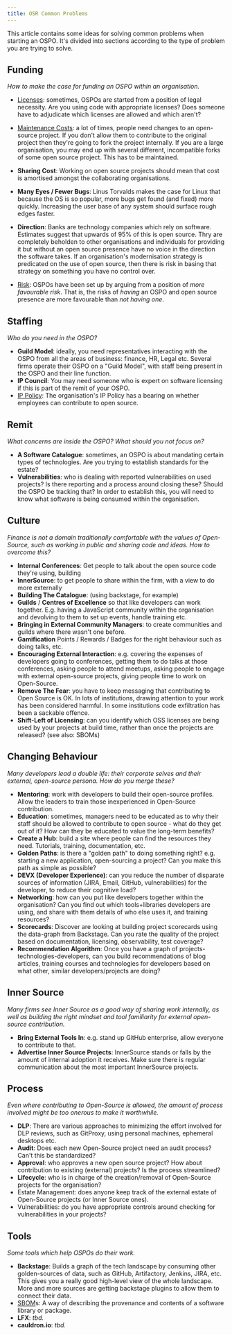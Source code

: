 ```yaml
---
title: OSR Common Problems
---
```


This article contains some ideas for solving common problems when starting an OSPO.  It's divided into sections according to the type of problem you are trying to solve.  

## Funding

_How to make the case for funding an OSPO within an organisation._

- [Licenses](bok/Artifacts/Licenses): sometimes, OSPOs are started from a position of legal necessity.  Are you using code with appropriate licenses?  Does someone have to adjudicate which licenses are allowed and which aren't?

- [Maintenance Costs](code-duplication): a lot of times, people need changes to an open-source project.  If you don't allow them to contribute to the original project then they're going to fork the project internally.  If you are a large organisation, you may end up with several different, incompatible forks of some open source project.  This has to be maintained.

- **Sharing Cost**: Working on open source projects should mean that cost is amortised amongst the collaborating organisations.

- **Many Eyes / Fewer Bugs**: Linus Torvalds makes the case for Linux that because the OS is so popular, more bugs get found (and fixed) more quickly.   Increasing the user base of any system should surface rough edges faster.

- **Direction**: Banks are technology companies which rely on software.  Estimates suggest that upwards of 95% of this is open source.  Thry are completely beholden to other organisations and individuals for providing it but without an open source presence have no voice in the direction the software takes.  If an organisation's modernisation strategy is predicated on the use of open source, then there is risk in basing that strategy on something you have no control over.

- [Risk](risk-based-view): OSPOs have been set up by arguing from a position of _more favourable risk_.  That is, the risks of _having_ an OSPO and open source presence are more favourable than _not having one_. 

## Staffing

_Who do you need in the OSPO?_

- **Guild Model**:  ideally, you need representatives interacting with the OSPO from all the areas of business: finance, HR, Legal etc.   Several firms operate their OSPO on a "Guild Model", with staff being present in the OSPO and their line function.
- **IP Council**:  You may need someone who is expert on software licensing if this is part of the remit of your OSPO.
- [IP Policy](ip-policy): The organisation's IP Policy has a bearing on whether employees can contribute to open source.  

## Remit

_What concerns are inside the OSPO?  What should you not focus on?_

- **A Software Catalogue**: sometimes, an OSPO is about mandating certain types of technologies.  Are you trying to establish standards for the estate?   
- **Vulnerabilities**:  who is dealing with reported vulnerabilities on used projects?  Is there reporting and a process around closing these?   Should the OSPO be tracking that?   In order to establish this, you will need to know what software is being consumed within the organisation.

## Culture

_Finance is not a domain traditionally comfortable with the values of Open-Source, such as working in public and sharing code and ideas.  How to overcome this?_

- **Internal Conferences**:  Get people to talk about the open source code they're using, building
- **InnerSource**: to get people to share within the firm, with a view to do more externally
- **Building The Catalogue**: (using backstage, for example)
- **Guilds** / **Centres of Excellence** so that like developers can work together.  E.g. having a JavaScript community within the organisation and devolving to them to set up events, handle training etc.
- **Bringing in External Community Managers**: to create communities and guilds where there wasn't one before.
- **Gamification** Points / Rewards / Badges for the right behaviour such as doing talks, etc.
- **Encouraging External Interaction**: e.g. covering the expenses of developers going to conferences, getting them to do talks at those conferences, asking people to attend meetups, asking people to engage with external open-source projects, giving people time to work on Open-Source.
- **Remove The Fear**:  you have to keep messaging that contributing to Open Source is OK.  In lots of institutions, drawing attention to your work has been considered harmful.  In some institutions code exfiltration has been a sackable offence.
- **Shift-Left of Licensing**: can you identify which OSS licenses are being used by your projects at build time, rather than once the projects are released?  (see also: SBOMs)


## Changing Behaviour

_Many developers lead a double life: their corporate selves and their external, open-source persona.  How do you merge these?_

- **Mentoring**:  work with developers to build their open-source profiles.  Allow the leaders to train those inexperienced in Open-Source contribution.
- **Education**: sometimes, managers need to be educated as to why their staff should be allowed to contribute to open source - what do they get out of it?  How can they be educated to value the long-term benefits?
- **Create a Hub**:  build a site where people can find the resources they need.  Tutorials, training, documentation, etc.  
- **Golden Paths**:  is there a "golden path" to doing something right?  e.g. starting a new application, open-sourcing a project?  Can you make this path as simple as possible?
- **DEVX (Developer Experience)**:  can you reduce the number of disparate sources of information (JIRA, Email, GitHub, vulnerabilities) for the developer, to reduce their cognitive load?  
- **Networking**:  how can you put like developers together within the organisation?  Can you find out which tools+libraries developers are using, and share with them details of who else uses it, and training resources?
- **Scorecards**: Discover are looking at building project scorecards using the data-graph from Backstage.  Can you rate the quality of the project based on documentation, licensing, observability, test coverage?  
- **Recommendation Algorithm**: Once you have a graph of projects-technologies-developers, can you build recommendations of blog articles, training courses and technologies for developers based on what other, similar developers/projects are doing?

## Inner Source

_Many firms see Inner Source as a good way of sharing work internally, as well as building the right mindset and tool familiarity for external open-source contribution._

- **Bring External Tools In**: e.g. stand up GitHub enterprise, allow everyone to contribute to that.
- **Advertise Inner Source Projects**: InnerSource stands or falls by the amount of internal adoption it receives.  Make sure there is regular communication about the most important InnerSource projects.


## Process

_Even where contributing to Open-Source is allowed, the amount of process involved might be too onerous to make it worthwhile._

- **DLP**:   There are various approaches to minimizing the effort involved for DLP reviews, such as GitProxy, using personal machines, ephemeral desktops etc.
- **Audit**:  Does each new Open-Source project need an audit process?  Can't this be standardized?
- **Approval**: who approves a new open source project?  How about contribution to existing (external) projects? Is the process streamlined?
- **Lifecycle**: who is in charge of the creation/removal of Open-Source projects for the organisation?
- Estate Management: does anyone keep track of the external estate of Open-Source projects (or Inner Source ones).
- Vulnerabilities: do you have appropriate controls around checking for vulnerabilities in your projects?

## Tools

_Some tools which help OSPOs do their work._

- **Backstage**:  Builds a graph of the tech landscape by consuming other golden-sources of data, such as GitHub, Artifactory, Jenkins, JIRA, etc.   This gives you a really good high-level view of the whole landscape.   More and more sources are getting backstage plugins to allow them to connect their data.  
- [SBOM](https://en.wikipedia.org/wiki/Software_supply_chain)s: A way of describing the provenance and contents of a software library or package.
- **LFX**: _tbd._
- **cauldron.io**: _tbd._
